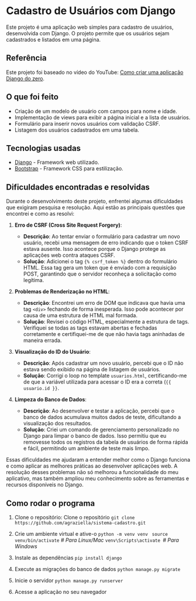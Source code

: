 
# Cadastro de Usuários com Django

Este projeto é uma aplicação web simples para cadastro de usuários, desenvolvida com Django. O projeto permite que os usuários sejam cadastrados e listados em uma página. 

## Referência
Este projeto foi baseado no vídeo do YouTube: [Como criar uma aplicação Django do zero](https://www.youtube.com/watch?v=-m5ywU8SW9E).

## O que foi feito

- Criação de um modelo de usuário com campos para nome e idade.
- Implementação de views para exibir a página inicial e a lista de usuários.
- Formulário para inserir novos usuários com validação CSRF.
- Listagem dos usuários cadastrados em uma tabela.

## Tecnologias usadas

- [Django](https://www.djangoproject.com/) - Framework web utilizado.
- [Bootstrap](https://getbootstrap.com/) - Framework CSS para estilização.

## Dificuldades encontradas e resolvidas

Durante o desenvolvimento deste projeto, enfrentei algumas dificuldades que exigiram pesquisa e resolução. Aqui estão as principais questões que encontrei e como as resolvi:

1.  **Erro de CSRF (Cross Site Request Forgery)**:
    
    -   **Descrição**: Ao tentar enviar o formulário para cadastrar um novo usuário, recebi uma mensagem de erro indicando que o token CSRF estava ausente. Isso acontece porque o Django protege as aplicações web contra ataques CSRF.
    -   **Solução**: Adicionei o tag `{% csrf_token %}` dentro do formulário HTML. Essa tag gera um token que é enviado com a requisição POST, garantindo que o servidor reconheça a solicitação como legítima.
2.  **Problemas de Renderização no HTML**:
    
    -   **Descrição**: Encontrei um erro de DOM que indicava que havia uma tag `<div>` fechando de forma inesperada. Isso pode acontecer por causa de uma estrutura de HTML mal formada.
    -   **Solução**: Revisei o código HTML, especialmente a estrutura de tags. Verifiquei se todas as tags estavam abertas e fechadas corretamente e certifiquei-me de que não havia tags aninhadas de maneira errada.
3.  **Visualização do ID do Usuário**:
    
    -   **Descrição**: Após cadastrar um novo usuário, percebi que o ID não estava sendo exibido na página de listagem de usuários.
    -   **Solução**: Corrigi o loop no template `usuarios.html`, certificando-me de que a variável utilizada para acessar o ID era a correta (`{{ usuario.id }}`.
4.  **Limpeza do Banco de Dados**:
    
    -   **Descrição**: Ao desenvolver e testar a aplicação, percebi que o banco de dados acumulava muitos dados de teste, dificultando a visualização dos resultados.
    -   **Solução**: Criei um comando de gerenciamento personalizado no Django para limpar o banco de dados. Isso permitiu que eu removesse todos os registros da tabela de usuários de forma rápida e fácil, permitindo um ambiente de teste mais limpo.

Essas dificuldades me ajudaram a entender melhor como o Django funciona e como aplicar as melhores práticas ao desenvolver aplicações web. A resolução desses problemas não só melhorou a funcionalidade do meu aplicativo, mas também ampliou meu conhecimento sobre as ferramentas e recursos disponíveis no Django.

## Como rodar o programa

1. Clone o repositório: Clone o repositório
 ``` git clone https://github.com/agraziella/sistema-cadastro.git ```
 

2. Crie um ambiente virtual e ative-o 
```python -m venv venv ```
```source venv/bin/activate``` *# Para Linux/Mac*
```venv\Scripts\activate ```*# Para Windows*

3. Instale as dependências
```pip install django``` 

4. Execute as migrações do banco de dados
```python manage.py migrate``` 

5. Inicie o servidor
```python manage.py runserver``` 

7. Acesse a aplicação no seu navegador 
